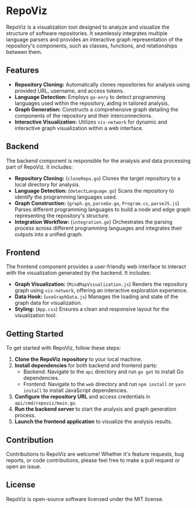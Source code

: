 # RepoViz

RepoViz is a visualization tool designed to analyze and visualize the structure of software repositories. It seamlessly integrates multiple language parsers and provides an interactive graph representation of the repository's components, such as classes, functions, and relationships between them.

## Features

- **Repository Cloning:** Automatically clones repositories for analysis using provided URL, username, and access tokens.
- **Language Detection:** Employs `go-enry` to detect programming languages used within the repository, aiding in tailored analysis.
- **Graph Generation:** Constructs a comprehensive graph detailing the components of the repository and their interconnections.
- **Interactive Visualization:** Utilizes `vis-network` for dynamic and interactive graph visualization within a web interface.

## Backend

The backend component is responsible for the analysis and data processing part of RepoViz. It includes:

- **Repository Cloning:** (`cloneRepo.go`) Clones the target repository to a local directory for analysis.
- **Language Detection:** (`detectLanguage.go`) Scans the repository to identify the programming languages used.
- **Graph Construction:** (`graph.go`, `parseGo.go`, `Program.cs`, `parseJS.js`) Parses different programming languages to build a node and edge graph representing the repository's structure.
- **Integration Workflow:** (`integration.go`) Orchestrates the parsing process across different programming languages and integrates their outputs into a unified graph.

## Frontend

The frontend component provides a user-friendly web interface to interact with the visualization generated by the backend. It includes:

- **Graph Visualization:** (`MindMapVisualization.js`) Renders the repository graph using `vis-network`, offering an interactive exploration experience.
- **Data Hook:** (`useGraphData.js`) Manages the loading and state of the graph data for visualization.
- **Styling:** (`App.css`) Ensures a clean and responsive layout for the visualization tool.

## Getting Started

To get started with RepoViz, follow these steps:

1. **Clone the RepoViz repository** to your local machine.
2. **Install dependencies** for both backend and frontend parts:
   - Backend: Navigate to the `api` directory and run `go get` to install Go dependencies.
   - Frontend: Navigate to the `web` directory and run `npm install` or `yarn install` to install JavaScript dependencies.
3. **Configure the repository URL** and access credentials in `api/cmd/repoviz/main.go`.
4. **Run the backend server** to start the analysis and graph generation process.
5. **Launch the frontend application** to visualize the analysis results.

## Contribution

Contributions to RepoViz are welcome! Whether it's feature requests, bug reports, or code contributions, please feel free to make a pull request or open an issue.

## License

RepoViz is open-source software licensed under the MIT license.

